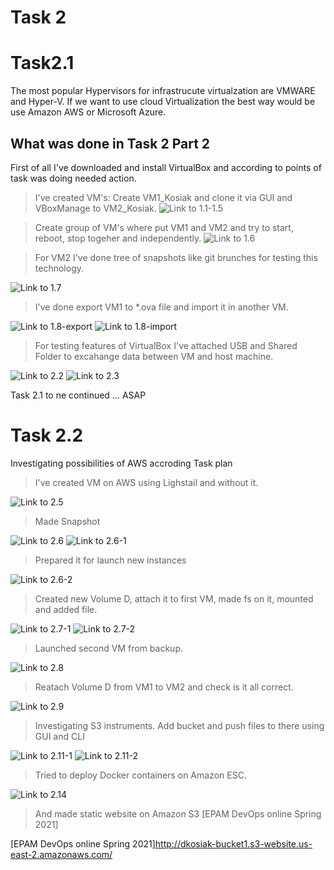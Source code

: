 # Task 2
# Task2.1
The most popular Hypervisors for infrastrucute virtualzation are VMWARE and Hyper-V. If we want to use cloud Virtualization the best way would be use Amazon AWS or Microsoft Azure. 

## What was done in Task 2 Part 2

First of all I've downloaded and install VirtualBox and according to points of task was doing needed action.

> I've created VM's:
Create VM1_Kosiak and clone it via GUI and VBoxManage to VM2_Kosiak. 
![Link to 1.1-1.5](task2.1/Task2.1p2p1.1-1.5.jpg)

> Create group of VM's where put VM1 and VM2 and try to start, reboot, stop togeher and independently. 
![Link to 1.6](task2.1/Task2.1p2p1.6.jpg)

> For VM2 I've done tree of snapshots like git brunches for testing this technology.

![Link to 1.7](task2.1/Task2.1p2p1.7.jpg)

> I've done export VM1 to *.ova file and import it in another VM.

![Link to 1.8-export](task2.1/Task2.1p2p1.8-export.jpg)
![Link to 1.8-import](task2.1/Task2.1p2p1.8-import.jpg)

> For testing features of VirtualBox I've attached USB and Shared Folder to excahange data between VM and host machine. 

![Link to 2.2](task2.1/Task2.1p2p2.2.jpg)
![Link to 2.3](task2.1/Task2.1p2p2.3.jpg)

 Task 2.1 to ne continued ... ASAP

# Task 2.2

Investigating possibilities of AWS accroding Task plan

> I've created VM on AWS using Lighstail and without it.

![Link to 2.5](task2.2/task2.2p5.jpg)
 
> Made Snapshot

![Link to 2.6](task2.2/task2.2p6.jpg)
![Link to 2.6-1](task2.2/task2.2p6-1.jpg)

> Prepared it for launch new instances

![Link to 2.6-2](task2.2/task2.2p6-2.jpg)

> Created new Volume D, attach it to first VM, made fs on it, mounted and added file.

![Link to 2.7-1](task2.2/task2.2p7-1.jpg)
![Link to 2.7-2](task2.2/task2.2p7-2.jpg)

> Launched second VM from backup.

![Link to 2.8](task2.2/task2.2p8.jpg)

> Reatach Volume D from VM1 to VM2 and check is it all correct.
 
![Link to 2.9](task2.2/task2.2p9.jpg)

> Investigating S3 instruments. Add bucket and push files to there using GUI and CLI

![Link to 2.11-1](task2.2/task2.2p11-12.jpg)
![Link to 2.11-2](task2.2/task2.2p11-12-2.jpg)

> Tried to deploy Docker containers on Amazon ESC.

![Link to 2.14](task2.2/task2.2p14.jpg)

> And made static website on Amazon S3 [EPAM DevOps  online Spring 2021]

[EPAM DevOps  online Spring 2021]http://dkosiak-bucket1.s3-website.us-east-2.amazonaws.com/
